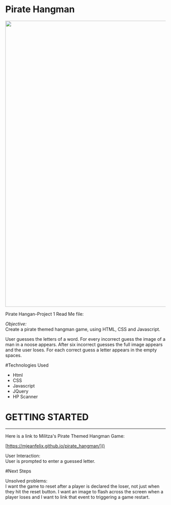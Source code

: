 # Pirate Hangman

<img src="https://i.imgur.com/gBLiuw3.png" width="900">

Pirate Hangan-Project 1
Read Me file:

*Objective:*<br>Create a pirate themed hangman game, using HTML, CSS and Javascript.

User guesses the letters of a word. For every incorrect guess the image of a man in a noose appears. After six incorrect guesses the full image appears and the user loses. 
For each correct guess a letter appears in the empty spaces.

#Technologies Used
- Html
- CSS
- Javascript
- JQuery
- HP Scanner



# GETTING STARTED
---

Here is a link to Militza's Pirate Themed Hangman Game:

[https://mjeanfelix.github.io/pirate_hangman/]()



User Interaction:<br>
User is prompted to enter a guessed letter.



#Next Steps

Unsolved problems: <br>
I want the game to reset after a player is declared the loser, not just when they hit the reset button.
I want an image to flash across the screen when a player loses and I want to link that event to triggering a game restart.
